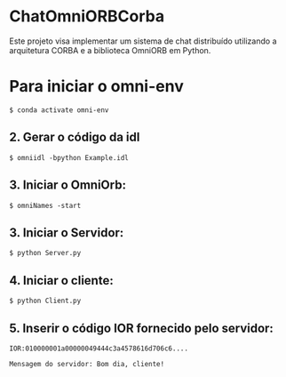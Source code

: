 # ChatOmniORBCorba
Este projeto visa implementar um sistema de chat distribuído utilizando a arquitetura CORBA e a biblioteca OmniORB em Python. 

# Para iniciar o omni-env
    $ conda activate omni-env

## 2. Gerar o código da idl

    $ omniidl -bpython Example.idl

## 3. Iniciar o OmniOrb:

    $ omniNames -start

## 3. Iniciar o Servidor:

    $ python Server.py

## 4. Iniciar o cliente:

    $ python Client.py

## 5. Inserir o código IOR fornecido pelo servidor:

    IOR:010000001a00000049444c3a4578616d706c6....

    Mensagem do servidor: Bom dia, cliente!
